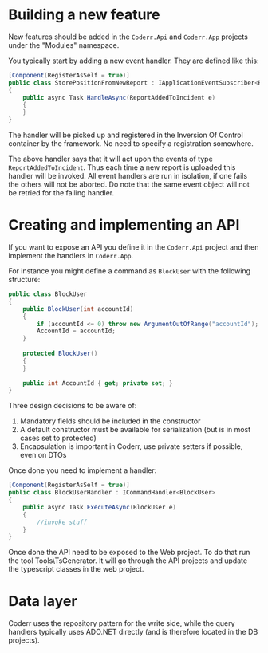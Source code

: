 Building a new feature
========================

New features should be added in the `Coderr.Api` and `Coderr.App` projects under the "Modules" namespace.

You typically start by adding a new event handler. They are defined like this:

```csharp
[Component(RegisterAsSelf = true)]
public class StorePositionFromNewReport : IApplicationEventSubscriber<ReportAddedToIncident>
{
	public async Task HandleAsync(ReportAddedToIncident e)
	{
	}
}
```

The handler will be picked up and registered in the Inversion Of Control container by the framework. No need to specify a registration somewhere.

The above handler says that it will act upon the events of type `ReportAddedToIncident`. Thus each time a new report is uploaded this handler will be invoked. All
event handlers are run in isolation, if one fails the others will not be aborted. Do note that the same event object will not be retried for the failing handler.

# Creating and implementing an API

If you want to expose an API you define it in the `Coderr.Api` project and then implement the handlers in `Coderr.App`.

For instance you might define a command as `BlockUser` with the following structure:

```csharp
public class BlockUser
{
    public BlockUser(int accountId)
	{
		if (accountId <= 0) throw new ArgumentOutOfRange("accountId");
		AccountId = accountId;
	}
	
    protected BlockUser()
	{
	}
	
	public int AccountId { get; private set; }
}
```

Three design decisions to be aware of:

1. Mandatory fields should be included in the constructor
2. A default constructor must be available for serialization (but is in most cases set to protected)
3. Encapsulation is important in Coderr, use private setters if possible, even on DTOs

Once done you need to implement a handler:

```csharp
[Component(RegisterAsSelf = true)]
public class BlockUserHandler : ICommandHandler<BlockUser>
{
	public async Task ExecuteAsync(BlockUser e)
	{
	    //invoke stuff
	}
}
```

Once done the API need to be exposed to the Web project. To do that run the tool Tools\TsGenerator. It will go through the API projects and update the typescript classes
in the web project.

# Data layer

Coderr uses the repository pattern for the write side, while the query handlers typically uses ADO.NET directly (and is therefore located in the DB projects).

